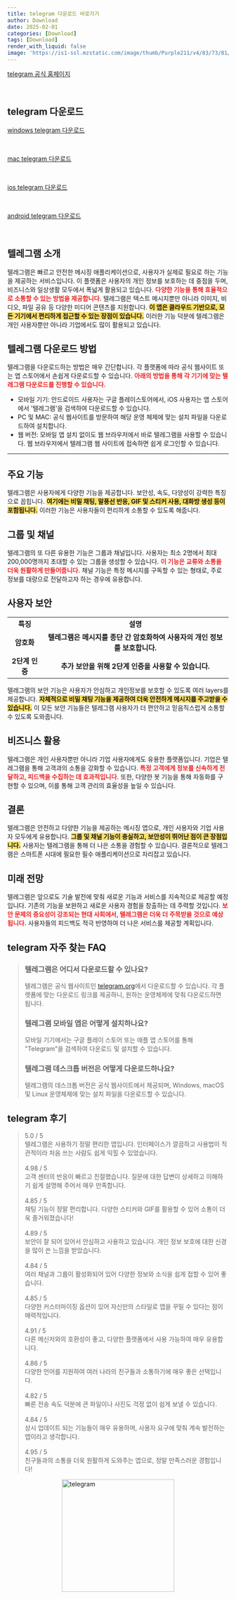```yaml
---
title: telegram 다운로드 바로가기
author: Download
date: 2025-02-01
categories: [Download]
tags: [Download]
render_with_liquid: false
image: 'https://is1-ssl.mzstatic.com/image/thumb/Purple211/v4/83/73/81/837381f5-9a63-055e-324c-ef84fbc7e42b/AppIconLLC-0-0-1x_U007emarketing-0-8-0-0-85-220.png/460x0w.webp'
---
```

<p><a class='click-button' title='telegram' href='https://web.telegram.org/' rel='nofollow'>telegram 공식 홈페이지</a></p><br>
<h2 id='telegram_다운로드'>telegram 다운로드</h2>
<p><a class="click-button windows" title="telegram 다운로드" href="https://telegram.org/dl/desktop/win" rel="nofollow">windows telegram 다운로드</a></p><br>
<p><a class="click-button mac" title="telegram 다운로드" href="https://telegram.org/dl/desktop/mac" rel="nofollow">mac telegram 다운로드</a></p><br>
<p><a class="click-button ios" title="telegram 다운로드" href="https://apps.apple.com/us/app/telegram-messenger/id686449807" rel="nofollow">ios telegram 다운로드</a></p><br>
<p><a class="click-button android" title="telegram 다운로드" href="https://play.google.com/store/apps/details?id=org.telegram.messenger&hl=ko" rel="nofollow">android telegram 다운로드</a></p><br>


<h2 id='텔레그램 소개'>텔레그램 소개</h2>

<p>텔레그램은 빠르고 안전한 메시징 애플리케이션으로, 사용자가 실제로 필요로 하는 기능을 제공하는 서비스입니다. 이 플랫폼은 사용자의 개인 정보를 보호하는 데 중점을 두며, 비즈니스와 일상생활 모두에서 폭넓게 활용되고 있습니다. <b><span style="color: #ee2323;">다양한 기능을 통해 효율적으로 소통할 수 있는 방법을 제공합니다.</span></b> 텔레그램은 텍스트 메시지뿐만 아니라 이미지, 비디오, 파일 공유 등 다양한 미디어 콘텐츠를 지원합니다. <b><span style="background-color: #ffe066;">이 앱은 클라우드 기반으로, 모든 기기에서 편리하게 접근할 수 있는 장점이 있습니다.</span></b> 이러한 기능 덕분에 텔레그램은 개인 사용자뿐만 아니라 기업에서도 많이 활용되고 있습니다.</p>

<h2 id='텔레그램 다운로드 방법'>텔레그램 다운로드 방법</h2>

<p>텔레그램을 다운로드하는 방법은 매우 간단합니다. 각 플랫폼에 따라 공식 웹사이트 또는 앱 스토어에서 손쉽게 다운로드할 수 있습니다. <b><span style="color: #ee2323;">아래의 방법을 통해 각 기기에 맞는 텔레그램 다운로드를 진행할 수 있습니다.</span></b></p>

<ul>
    <li>모바일 기기: 안드로이드 사용자는 구글 플레이스토어에서, iOS 사용자는 앱 스토어에서 '텔레그램'을 검색하여 다운로드할 수 있습니다.</li>
    <li>PC 및 MAC: 공식 웹사이트를 방문하여 해당 운영 체제에 맞는 설치 파일을 다운로드하여 설치합니다.</li>
    <li>웹 버전: 모바일 앱 설치 없이도 웹 브라우저에서 바로 텔레그램을 사용할 수 있습니다. 웹 브라우저에서 텔레그램 웹 사이트에 접속하면 쉽게 로그인할 수 있습니다.</li>
</ul>

<hr />

<h2 id='주요 기능'>주요 기능</h2>

<p>텔레그램은 사용자에게 다양한 기능을 제공합니다. 보안성, 속도, 다양성이 강력한 특징으로 꼽힙니다. <b><span style="background-color: #ffe066;">여기에는 비밀 채팅, 말풍선 반응, GIF 및 스티커 사용, 대화방 생성 등이 포함됩니다.</span></b> 이러한 기능은 사용자들이 편리하게 소통할 수 있도록 해줍니다.</p>

<h2 id='그룹 및 채널'>그룹 및 채널</h2>

<p>텔레그램의 또 다른 유용한 기능은 그룹과 채널입니다. 사용자는 최소 2명에서 최대 200,000명까지 초대할 수 있는 그룹을 생성할 수 있습니다. <b><span style="color: #ee2323;">이 기능은 교류와 소통을 더욱 원활하게 만들어줍니다.</span></b> 채널 기능은 특정 메시지를 구독할 수 있는 형태로, 주로 정보를 대량으로 전달하고자 하는 경우에 유용합니다.</p>

<h2 id='사용자 보안'>사용자 보안</h2>

<table>
    <tr>
        <td style="text-align: center; height: 17px;"><b>특징</b></td>
        <td style="text-align: center; height: 17px;"><b>설명</b></td>
    </tr>
    <tr>
        <td style="text-align: center; height: 17px;"><b>암호화</b></td>
        <td style="text-align: center; height: 17px;"><b>텔레그램은 메시지를 종단 간 암호화하여 사용자의 개인 정보를 보호합니다.</b></td>
    </tr>
    <tr>
        <td style="text-align: center; height: 17px;"><b>2단계 인증</b></td>
        <td style="text-align: center; height: 17px;"><b>추가 보안을 위해 2단계 인증을 사용할 수 있습니다.</b></td>
    </tr>
</table>

<p>텔레그램의 보안 기능은 사용자가 안심하고 개인정보를 보호할 수 있도록 여러 layers를 제공합니다. <b><span style="background-color: #ffe066;">자체적으로 비밀 채팅 기능을 제공하여 더욱 안전하게 메시지를 주고받을 수 있습니다.</span></b> 이 모든 보안 기능들은 텔레그램 사용자가 더 편안하고 믿음직스럽게 소통할 수 있도록 도와줍니다.</p>

<h2 id='비즈니스 활용'>비즈니스 활용</h2>

<p>텔레그램은 개인 사용자뿐만 아니라 기업 사용자에게도 유용한 플랫폼입니다. 기업은 텔레그램을 통해 고객과의 소통을 강화할 수 있습니다. <b><span style="color: #ee2323;">특정 고객에게 정보를 신속하게 전달하고, 피드백을 수집하는 데 효과적입니다.</span></b> 또한, 다양한 봇 기능을 통해 자동화를 구현할 수 있으며, 이를 통해 고객 관리의 효율성을 높일 수 있습니다.</p>

<h2 id='결론'>결론</h2>

<p>텔레그램은 안전하고 다양한 기능을 제공하는 메시징 앱으로, 개인 사용자와 기업 사용자 모두에게 유용합니다. <b><span style="background-color: #ffe066;">그룹 및 채널 기능이 충실하고, 보안성이 뛰어난 점이 큰 장점입니다.</span></b> 사용자는 텔레그램을 통해 더 나은 소통을 경험할 수 있습니다. 결론적으로 텔레그램은 스마트폰 시대에 필요한 필수 애플리케이션으로 자리잡고 있습니다.</p>

<h2 id='미래 전망'>미래 전망</h2>

<p>텔레그램은 앞으로도 기술 발전에 맞춰 새로운 기능과 서비스를 지속적으로 제공할 예정입니다. 기존의 기능을 보완하고 새로운 사용자 경험을 창출하는 데 주력할 것입니다. <b><span style="color: #ee2323;">보안 문제의 중요성이 강조되는 현대 사회에서, 텔레그램은 더욱 더 주목받을 것으로 예상됩니다.</span></b> 사용자들의 피드백도 적극 반영하여 더 나은 서비스를 제공할 계획입니다.</p>


<h2 id='telegram_자주_찾는_FAQ'>telegram 자주 찾는 FAQ</h2>
<div itemscope="" itemtype="https://schema.org/FAQPage"> <blockquote> <div itemscope="" itemprop="mainEntity" itemtype="https://schema.org/Question"> <h3 itemprop="name">텔레그램은 어디서 다운로드할 수 있나요?</h3> <div itemscope="" itemprop="acceptedAnswer" itemtype="https://schema.org/Answer"> <span itemprop="text"> <p>텔레그램은 공식 웹사이트인 <a href="https://telegram.org/">telegram.org</a>에서 다운로드할 수 있습니다. 각 플랫폼에 맞는 다운로드 링크를 제공하니, 원하는 운영체제에 맞춰 다운로드하면 됩니다.</p> </span> </div> </div> <div itemscope="" itemprop="mainEntity" itemtype="https://schema.org/Question"> <h3 itemprop="name">텔레그램 모바일 앱은 어떻게 설치하나요?</h3> <div itemscope="" itemprop="acceptedAnswer" itemtype="https://schema.org/Answer"> <span itemprop="text"> <p>모바일 기기에서는 구글 플레이 스토어 또는 애플 앱 스토어를 통해 "Telegram"을 검색하여 다운로드 및 설치할 수 있습니다.</p> </span> </div> </div> <div itemscope="" itemprop="mainEntity" itemtype="https://schema.org/Question"> <h3 itemprop="name">텔레그램 데스크톱 버전은 어떻게 다운로드하나요?</h3> <div itemscope="" itemprop="acceptedAnswer" itemtype="https://schema.org/Answer"> <span itemprop="text"> <p>텔레그램의 데스크톱 버전은 공식 웹사이트에서 제공되며, Windows, macOS 및 Linux 운영체제에 맞는 설치 파일을 다운로드할 수 있습니다.</p> </span> </div> </div> </blockquote> </div>
<h2 id='telegram_후기'>telegram 후기</h2>
<div itemscope itemtype="https://schema.org/Product">
  <blockquote>
  <div itemprop="review" itemscope itemtype="https://schema.org/Review">
      <div itemprop="reviewRating" itemscope itemtype="https://schema.org/Rating"> <span itemprop="ratingValue">5.0</span> / <span itemprop="bestRating">5</span> </div>
      <span itemprop="reviewBody">텔레그램은 사용하기 정말 편리한 앱입니다. 인터페이스가 깔끔하고 사용법이 직관적이라 처음 쓰는 사람도 쉽게 익힐 수 있었습니다.</span>
  </div>
  <br>
  <div itemprop="review" itemscope itemtype="https://schema.org/Review">
      <div itemprop="reviewRating" itemscope itemtype="https://schema.org/Rating"> <span itemprop="ratingValue">4.98</span> / <span itemprop="bestRating">5</span> </div>
      <span itemprop="reviewBody">고객 센터의 반응이 빠르고 친절했습니다. 질문에 대한 답변이 상세하고 이해하기 쉽게 설명해 주어서 매우 만족합니다.</span>
  </div>
  <br>
  <div itemprop="review" itemscope itemtype="https://schema.org/Review">
      <div itemprop="reviewRating" itemscope itemtype="https://schema.org/Rating"> <span itemprop="ratingValue">4.85</span> / <span itemprop="bestRating">5</span> </div>
      <span itemprop="reviewBody">채팅 기능이 정말 편리합니다. 다양한 스티커와 GIF를 활용할 수 있어 소통이 더욱 즐거워졌습니다!</span>
  </div>
  <br>
  <div itemprop="review" itemscope itemtype="https://schema.org/Review">
      <div itemprop="reviewRating" itemscope itemtype="schema.org/Rating"> <span itemprop="ratingValue">4.89</span> / <span itemprop="bestRating">5</span> </div>
      <span itemprop="reviewBody">보안이 잘 되어 있어서 안심하고 사용하고 있습니다. 개인 정보 보호에 대한 신경을 많이 쓴 느낌을 받았습니다.</span>
  </div>
  <br>
  <div itemprop="review" itemscope itemtype="schema.org/Review">
      <div itemprop="reviewRating" itemscope itemtype="schema.org/Rating"> <span itemprop="ratingValue">4.84</span> / <span itemprop="bestRating">5</span> </div>
      <span itemprop="reviewBody">여러 채널과 그룹이 활성화되어 있어 다양한 정보와 소식을 쉽게 접할 수 있어 좋습니다.</span>
  </div>
  <br>
  <div itemprop="review" itemscope itemtype="schema.org/Review">
      <div itemprop="reviewRating" itemscope itemtype="schema.org/Rating"> <span itemprop="ratingValue">4.85</span> / <span itemprop="bestRating">5</span> </div>
      <span itemprop="reviewBody">다양한 커스터마이징 옵션이 있어 자신만의 스타일로 앱을 꾸밀 수 있다는 점이 매력적입니다.</span>
  </div>
  <br>
  <div itemprop="review" itemscope itemtype="schema.org/Review">
      <div itemprop="reviewRating" itemscope itemtype="schema.org/Rating"> <span itemprop="ratingValue">4.91</span> / <span itemprop="bestRating">5</span> </div>
      <span itemprop="reviewBody">다른 메신저와의 호환성이 좋고, 다양한 플랫폼에서 사용 가능하여 매우 유용합니다.</span>
  </div>
  <br>
  <div itemprop="review" itemscope itemtype="schema.org/Review">
      <div itemprop="reviewRating" itemscope itemtype="schema.org/Rating"> <span itemprop="ratingValue">4.86</span> / <span itemprop="bestRating">5</span> </div>
      <span itemprop="reviewBody">다양한 언어를 지원하여 여러 나라의 친구들과 소통하기에 매우 좋은 선택입니다.</span>
  </div>
  <br>
  <div itemprop="review" itemscope itemtype="schema.org/Review">
      <div itemprop="reviewRating" itemscope itemtype="schema.org/Rating"> <span itemprop="ratingValue">4.82</span> / <span itemprop="bestRating">5</span> </div>
      <span itemprop="reviewBody">빠른 전송 속도 덕분에 큰 파일이나 사진도 걱정 없이 쉽게 보낼 수 있습니다.</span>
  </div>
  <br>
  <div itemprop="review" itemscope itemtype="schema.org/Review">
      <div itemprop="reviewRating" itemscope itemtype="schema.org/Rating"> <span itemprop="ratingValue">4.84</span> / <span itemprop="bestRating">5</span> </div>
      <span itemprop="reviewBody">상시 업데이트 되는 기능들이 매우 유용하며, 사용자 요구에 맞춰 계속 발전하는 앱이라고 생각합니다.</span>
  </div>
  <br>
  <div itemprop="review" itemscope itemtype="schema.org/Review">
      <div itemprop="reviewRating" itemscope itemtype="schema.org/Rating"> <span itemprop="ratingValue">4.95</span> / <span itemprop="bestRating">5</span> </div>
      <span itemprop="reviewBody">친구들과의 소통을 더욱 원활하게 도와주는 앱으로, 정말 만족스러운 경험입니다!</span>
  </div>
  </blockquote>
</div>
<figure class="image" style="display: flex; justify-content: center; align-items: center; margin: 0;"><img src="https://is1-ssl.mzstatic.com/image/thumb/Purple211/v4/83/73/81/837381f5-9a63-055e-324c-ef84fbc7e42b/AppIconLLC-0-0-1x_U007emarketing-0-8-0-0-85-220.png/460x0w.webp" alt="telegram" width="256" height="256" style="max-width: 100%; height: auto;"></figure>